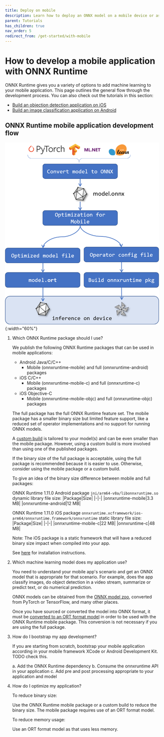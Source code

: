 ```yaml
---
title: Deploy on mobile
description: Learn how to deploy an ONNX model on a mobile device or as a web application with ONNX Runtime
parent: Tutorials
has_children: true
nav_order: 5
redirect_from: /get-started/with-mobile
---
```


# How to develop a mobile application with ONNX Runtime

ONNX Runtime gives you a variety of options to add machine learning to your mobile application. This page outlines the general flow through the development process. You can also check out the tutorials in this section:

* [Build an objection detection application on iOS](./deploy-ios.md)
* [Build an image classification application on Android](./deploy-android.md)

## ONNX Runtime mobile application development flow

![Steps to build for mobile platforms](../../../images/mobile.png){:width="60%"}

1. Which ONNX Runtime package should I use?

   We publish the following ONNX Runtime packages that can be used in mobile applications:
   * Android Java/C/C++
     * Mobile (onnxruntime-mobile) and full (onnxruntime-android) packages
   * iOS C/C++
     * Mobile (onnxruntime-mobile-c) and full (onnxruntime-c) packages
   * iOS Objective-C
     * Mobile (onnxruntime-mobile-objc) and full (onnxruntime-objc) packages

   The full package has the full ONNX Runtime feature set.
   The mobile package has a smaller binary size but limited feature support, like a reduced set of operator implementations and no support for running ONNX models.

   A [custom build](../../build/custom.md) is tailored to your model(s) and can be even smaller than the mobile package. However, using a custom build is more involved than using one of the published packages.

   If the binary size of the full package is acceptable, using the full package is recommended because it is easier to use.
   Otherwise, consider using the mobile package or a custom build.

   To give an idea of the binary size difference between mobile and full packages:

   ONNX Runtime 1.11.0 Android package `jni/arm64-v8a/libonnxruntime.so` dynamic library file size:
   |Package|Size|
   |-|-|
   |onnxruntime-mobile|3.3 MB|
   |onnxruntime-android|12 MB|

   ONNX Runtime 1.11.0 iOS package `onnxruntime.xcframework/ios-arm64/onnxruntime.framework/onnxruntime` static library file size:
   |Package|Size|
   |-|-|
   |onnxruntime-mobile-c|22 MB|
   |onnxruntime-c|48 MB|

   Note: The iOS package is a static framework that will have a reduced binary size impact when compiled into your app.

   See [here](../../install/index.md#install-on-web-and-mobile) for installation instructions.

2. Which machine learning model does my application use?

   You need to understand your mobile app's scenario and get an ONNX model that is appropriate for that scenario. For example, does the app classify images, do object detection in a video stream, summarize or predict text, or do numerical prediction.

   ONNX models can be obtained from the [ONNX model zoo](https://github.com/onnx/models), converted from PyTorch or TensorFlow, and many other places.

   Once you have sourced or converted the model into ONNX format, it must be [converted to an ORT format model](../../reference/ort-format-models.md#convert-onnx-models-to-ort-format) in order to be used with the ONNX Runtime mobile package. This conversion is not necessary if you are using the full package.

3. How do I bootstrap my app development?

   If you are starting from scratch, bootstrap your mobile application according in your mobile framework XCode or Android Development Kit. TODO check this.

   a. Add the ONNX Runtime dependency
   b. Consume the onnxruntime API in your application
   c. Add pre and post processing appropriate to your application and model

4. How do I optimize my application?

   To reduce binary size:

   Use the ONNX Runtime mobile package or a custom build to reduce the binary size. The mobile package requires use of an ORT format model.

   To reduce memory usage:

   Use an ORT format model as that uses less memory.
